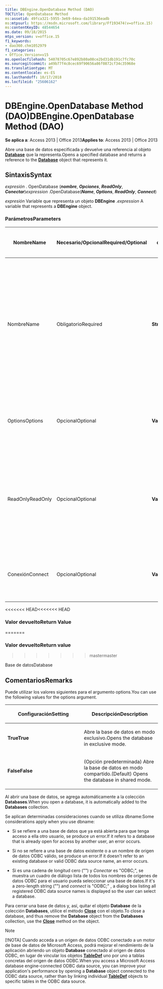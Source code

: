 ```yaml
---
title: DBEngine.OpenDatabase Method (DAO)
TOCTitle: OpenDatabase Method
ms:assetid: 49fca321-5955-3e69-64ea-da191536eadb
ms:mtpsurl: https://msdn.microsoft.com/library/Ff193474(v=office.15)
ms:contentKeyID: 48544654
ms.date: 09/18/2015
mtps_version: v=office.15
f1_keywords:
- dao360.chm1052979
f1_categories:
- Office.Version=v15
ms.openlocfilehash: 54078705c67e892b80a08ce2bd31db191c7fc70c
ms.sourcegitcommit: a49b77f4c8cec69f90656a86f0872cf34c35968e
ms.translationtype: MT
ms.contentlocale: es-ES
ms.lasthandoff: 10/17/2018
ms.locfileid: "25606162"
---
```

# <a name="dbengineopendatabase-method-dao"></a><span data-ttu-id="755b7-102">DBEngine.OpenDatabase Method (DAO)</span><span class="sxs-lookup"><span data-stu-id="755b7-102">DBEngine.OpenDatabase Method (DAO)</span></span>


<span data-ttu-id="755b7-103">**Se aplica a**: Access 2013 | Office 2013</span><span class="sxs-lookup"><span data-stu-id="755b7-103">**Applies to**: Access 2013 | Office 2013</span></span>

<span data-ttu-id="755b7-104">Abre una base de datos especificada y devuelve una referencia al objeto **[Database](database-object-dao.md)** que la representa.</span><span class="sxs-lookup"><span data-stu-id="755b7-104">Opens a specified database and returns a reference to the **[Database](database-object-dao.md)** object that represents it.</span></span>

## <a name="syntax"></a><span data-ttu-id="755b7-105">Sintaxis</span><span class="sxs-lookup"><span data-stu-id="755b7-105">Syntax</span></span>

<span data-ttu-id="755b7-106">*expresión* . OpenDatabase (***nombre***, ***Opciones***, ***ReadOnly***, ***Conectar***)</span><span class="sxs-lookup"><span data-stu-id="755b7-106">*expression* .OpenDatabase(***Name***, ***Options***, ***ReadOnly***, ***Connect***)</span></span>

<span data-ttu-id="755b7-107">*expresión* Variable que representa un objeto **DBEngine** .</span><span class="sxs-lookup"><span data-stu-id="755b7-107">*expression* A variable that represents a **DBEngine** object.</span></span>

### <a name="parameters"></a><span data-ttu-id="755b7-108">Parámetros</span><span class="sxs-lookup"><span data-stu-id="755b7-108">Parameters</span></span>

<table>
<colgroup>
<col style="width: 25%" />
<col style="width: 25%" />
<col style="width: 25%" />
<col style="width: 25%" />
</colgroup>
<thead>
<tr class="header">
<th><p><span data-ttu-id="755b7-109">Nombre</span><span class="sxs-lookup"><span data-stu-id="755b7-109">Name</span></span></p></th>
<th><p><span data-ttu-id="755b7-110">Necesario/Opcional</span><span class="sxs-lookup"><span data-stu-id="755b7-110">Required/Optional</span></span></p></th>
<th><p><span data-ttu-id="755b7-111">Tipo de datos</span><span class="sxs-lookup"><span data-stu-id="755b7-111">Data Type</span></span></p></th>
<th><p><span data-ttu-id="755b7-112">Descripción</span><span class="sxs-lookup"><span data-stu-id="755b7-112">Description</span></span></p></th>
</tr>
</thead>
<tbody>
<tr class="odd">
<td><p><span data-ttu-id="755b7-113">Nombre</span><span class="sxs-lookup"><span data-stu-id="755b7-113">Name</span></span></p></td>
<td><p><span data-ttu-id="755b7-114">Obligatorio</span><span class="sxs-lookup"><span data-stu-id="755b7-114">Required</span></span></p></td>
<td><p><span data-ttu-id="755b7-115"><strong>String</strong></span><span class="sxs-lookup"><span data-stu-id="755b7-115"><strong>String</strong></span></span></p></td>
<td><p><span data-ttu-id="755b7-p101">El nombre de un archivo de base de datos de Microsoft Access existente, o el nombre de origen de datos (DSN) de un origen de datos ODBC. Para más información sobre la configuración de este valor, consulte la propiedad <strong><a href="connection-name-property-dao.md">Name</a></strong>.  </span><span class="sxs-lookup"><span data-stu-id="755b7-p101">the name of an existing Microsoft Access database file, or the data source name (DSN) of an ODBC data source. See the <strong><a href="connection-name-property-dao.md">Name</a></strong> property for more information about setting this value.</span></span></p></td>
</tr>
<tr class="even">
<td><p><span data-ttu-id="755b7-118">Options</span><span class="sxs-lookup"><span data-stu-id="755b7-118">Options</span></span></p></td>
<td><p><span data-ttu-id="755b7-119">Opcional</span><span class="sxs-lookup"><span data-stu-id="755b7-119">Optional</span></span></p></td>
<td><p><span data-ttu-id="755b7-120"><strong>Variant</strong></span><span class="sxs-lookup"><span data-stu-id="755b7-120"><strong>Variant</strong></span></span></p></td>
<td><p><span data-ttu-id="755b7-121">Establece varias opciones para la base de datos, tal como se especifica en Comentarios.</span><span class="sxs-lookup"><span data-stu-id="755b7-121">Sets various options for the database, as specified in Remarks.</span></span></p></td>
</tr>
<tr class="odd">
<td><p><span data-ttu-id="755b7-122">ReadOnly</span><span class="sxs-lookup"><span data-stu-id="755b7-122">ReadOnly</span></span></p></td>
<td><p><span data-ttu-id="755b7-123">Opcional</span><span class="sxs-lookup"><span data-stu-id="755b7-123">Optional</span></span></p></td>
<td><p><span data-ttu-id="755b7-124"><strong>Variant</strong></span><span class="sxs-lookup"><span data-stu-id="755b7-124"><strong>Variant</strong></span></span></p></td>
<td><p><span data-ttu-id="755b7-125"><strong>True</strong> si quiere abrir la base de datos con un acceso de solo lectura o <strong>False</strong> (opción predeterminada) si quiere abrir la base de datos con un acceso de escritura/lectura.</span><span class="sxs-lookup"><span data-stu-id="755b7-125"><strong>True</strong> if you want to open the database with read-only access, or <strong>False</strong> (default) if you want to open the database with read/write access.</span></span></p></td>
</tr>
<tr class="even">
<td><p><span data-ttu-id="755b7-126">Conexión</span><span class="sxs-lookup"><span data-stu-id="755b7-126">Connect</span></span></p></td>
<td><p><span data-ttu-id="755b7-127">Opcional</span><span class="sxs-lookup"><span data-stu-id="755b7-127">Optional</span></span></p></td>
<td><p><span data-ttu-id="755b7-128"><strong>Variant</strong></span><span class="sxs-lookup"><span data-stu-id="755b7-128"><strong>Variant</strong></span></span></p></td>
<td><p><span data-ttu-id="755b7-129">Especifica diversa información de conexión, incluidas las contraseñas.</span><span class="sxs-lookup"><span data-stu-id="755b7-129">Specifies various connection information, including passwords.</span></span></p></td>
</tr>
</tbody>
</table>


<span data-ttu-id="755b7-130"><<<<<<< HEAD</span><span class="sxs-lookup"><span data-stu-id="755b7-130"><<<<<<< HEAD</span></span>
### <a name="return-value"></a><span data-ttu-id="755b7-131">Valor devuelto</span><span class="sxs-lookup"><span data-stu-id="755b7-131">Return Value</span></span>
=======
### <a name="return-value"></a><span data-ttu-id="755b7-132">Valor devuelto</span><span class="sxs-lookup"><span data-stu-id="755b7-132">Return value</span></span>
>>>>>>> <span data-ttu-id="755b7-133">master</span><span class="sxs-lookup"><span data-stu-id="755b7-133">master</span></span>

<span data-ttu-id="755b7-134">Base de datos</span><span class="sxs-lookup"><span data-stu-id="755b7-134">Database</span></span>

## <a name="remarks"></a><span data-ttu-id="755b7-135">Comentarios</span><span class="sxs-lookup"><span data-stu-id="755b7-135">Remarks</span></span>

<span data-ttu-id="755b7-136">Puede utilizar los valores siguientes para el argumento options.</span><span class="sxs-lookup"><span data-stu-id="755b7-136">You can use the following values for the options argument.</span></span>

<table>
<colgroup>
<col style="width: 50%" />
<col style="width: 50%" />
</colgroup>
<thead>
<tr class="header">
<th><p><span data-ttu-id="755b7-137">Configuración</span><span class="sxs-lookup"><span data-stu-id="755b7-137">Setting</span></span></p></th>
<th><p><span data-ttu-id="755b7-138">Descripción</span><span class="sxs-lookup"><span data-stu-id="755b7-138">Description</span></span></p></th>
</tr>
</thead>
<tbody>
<tr class="odd">
<td><p><span data-ttu-id="755b7-139"><strong>True</strong></span><span class="sxs-lookup"><span data-stu-id="755b7-139"><strong>True</strong></span></span></p></td>
<td><p><span data-ttu-id="755b7-140">Abre la base de datos en modo exclusivo.</span><span class="sxs-lookup"><span data-stu-id="755b7-140">Opens the database in exclusive mode.</span></span></p></td>
</tr>
<tr class="even">
<td><p><span data-ttu-id="755b7-141"><strong>False</strong></span><span class="sxs-lookup"><span data-stu-id="755b7-141"><strong>False</strong></span></span></p></td>
<td><p><span data-ttu-id="755b7-142">(Opción predeterminada) Abre la base de datos en modo compartido.</span><span class="sxs-lookup"><span data-stu-id="755b7-142">(Default) Opens the database in shared mode.</span></span></p></td>
</tr>
</tbody>
</table>


<span data-ttu-id="755b7-143">Al abrir una base de datos, se agrega automáticamente a la colección **Databases**.</span><span class="sxs-lookup"><span data-stu-id="755b7-143">When you open a database, it is automatically added to the **Databases** collection.</span></span>

<span data-ttu-id="755b7-144">Se aplican determinadas consideraciones cuando se utiliza dbname:</span><span class="sxs-lookup"><span data-stu-id="755b7-144">Some considerations apply when you use dbname:</span></span>

  - <span data-ttu-id="755b7-145">Si se refiere a una base de datos que ya está abierta para que tenga acceso a ella otro usuario, se produce un error.</span><span class="sxs-lookup"><span data-stu-id="755b7-145">If it refers to a database that is already open for access by another user, an error occurs.</span></span>

  - <span data-ttu-id="755b7-146">Si no se refiere a una base de datos existente o a un nombre de origen de datos ODBC válido, se produce un error.</span><span class="sxs-lookup"><span data-stu-id="755b7-146">If it doesn't refer to an existing database or valid ODBC data source name, an error occurs.</span></span>

  - <span data-ttu-id="755b7-147">Si es una cadena de longitud cero ("") y *Conectar* es "ODBC;", se muestra un cuadro de diálogo lista de todos los nombres de orígenes de datos ODBC para el usuario pueda seleccionar una base de datos.</span><span class="sxs-lookup"><span data-stu-id="755b7-147">If it's a zero-length string ("") and *connect* is "ODBC;" , a dialog box listing all registered ODBC data source names is displayed so the user can select a database.</span></span>

<span data-ttu-id="755b7-148">Para cerrar una base de datos y, así, quitar el objeto **Database** de la colección **Databases**, utilice el método **[Close](connection-close-method-dao.md)** con el objeto.</span><span class="sxs-lookup"><span data-stu-id="755b7-148">To close a database, and thus remove the **Database** object from the **Databases** collection, use the **[Close](connection-close-method-dao.md)** method on the object.</span></span>


> [!NOTE]
> <P><span data-ttu-id="755b7-149">[!NOTA] Cuando acceda a un origen de datos ODBC conectado a un motor de base de datos de Microsoft Access, podrá mejorar el rendimiento de la aplicación abriendo un objeto <STRONG>Database</STRONG> conectado al origen de datos ODBC, en lugar de vincular los objetos <STRONG><A href="tabledef-object-dao.md">TableDef</A></STRONG> uno por uno a tablas concretas del origen de datos ODBC.</span><span class="sxs-lookup"><span data-stu-id="755b7-149">When you access a Microsoft Access database engine-connected ODBC data source, you can improve your application's performance by opening a <STRONG>Database</STRONG> object connected to the ODBC data source, rather than by linking individual <STRONG><A href="tabledef-object-dao.md">TableDef</A></STRONG> objects to specific tables in the ODBC data source.</span></span></P>



